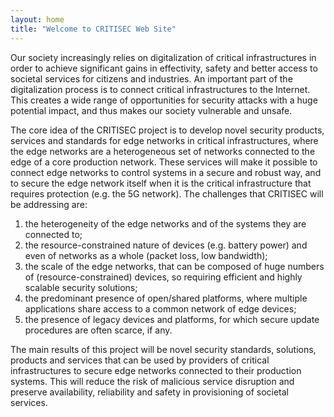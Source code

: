 ```yaml
---
layout: home
title: "Welcome to CRITISEC Web Site"
---
```


Our society increasingly relies on digitalization of critical infrastructures in order to achieve significant gains in effectivity, safety and better access to societal services for citizens and industries. An important part of the digitalization process is to connect critical infrastructures to the Internet. This creates a wide range of opportunities for security attacks with a huge potential impact, and thus makes our society vulnerable and unsafe.

The core idea of the CRITISEC project is to develop novel security products, services and standards for edge networks in critical infrastructures, where the edge networks are a heterogeneous set of networks connected to the edge of a core production network. These services will make it possible  to connect edge networks to control systems in a secure and robust way, and to secure the edge network itself when it is the critical infrastructure that requires protection (e.g. the 5G network). 
The challenges that CRITISEC will be addressing are: 
1. the heterogeneity of the edge networks and of the systems they are connected to; 
2. the resource-constrained nature of devices (e.g. battery power) and even of networks as a whole (packet loss, low bandwidth); 
3. the scale of the edge networks, that can be composed of huge numbers of (resource-constrained) devices, so requiring efficient and highly scalable security solutions; 
4. the predominant presence of open/shared platforms, where multiple applications share access to a common network of edge devices; 
5. the presence of legacy devices and platforms, for which secure update procedures are often scarce, if any.

The main results of this project will be novel security standards, solutions, products and services that can be used by providers of critical infrastructures to secure edge networks connected to their production systems. This will reduce the risk of malicious service disruption and preserve availability, reliability and safety in provisioning of societal services.
